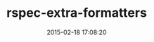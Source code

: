 ---
layout: post
title:  "rspec-extra-formatters"
repo:   "dgvncsz0f/rspec_formatters"
date:   2015-02-18 17:08:20
gemurl: https://github.com/dgvncsz0f/rspec_formatters
---